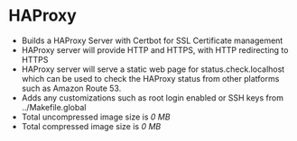# HAProxy

- Builds a HAProxy Server with Certbot for SSL Certificate management
- HAProxy server will provide HTTP and HTTPS, with HTTP redirecting to HTTPS
- HAProxy server will serve a static web page for status.check.localhost which can be used to check the HAProxy status from other platforms such as Amazon Route 53.
- Adds any customizations such as root login enabled or SSH keys from ../Makefile.global
- Total uncompressed image size is *0 MB*
- Total compressed image size is *0 MB*
